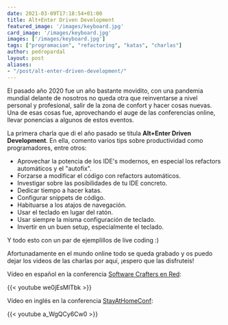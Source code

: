 ```yaml
---
date: 2021-03-09T17:18:54+01:00
title: Alt+Enter Driven Development
featured_image: '/images/keyboard.jpg'
card_image: '/images/keyboard.jpg'
images: ['/images/keyboard.jpg']
tags: ["programacion", "refactoring", "katas", "charlas"]
author: pedropardal
layout: post
aliases:
- "/post/alt-enter-driven-development/"
---
```


El pasado año 2020 fue un año bastante movidito, con una pandemia mundial delante de nosotros no queda otra que reinventarse a nivel personal y profesional, salir de la zona de confort y hacer cosas nuevas. Una de esas cosas fue, aprovechando el auge de las conferencias online, llevar ponencias a algunos de estos eventos.

La primera charla que di el año pasado se titula **Alt+Enter Driven Development**. En ella, comento varios tips sobre productividad como programadores, entre otros:

- Aprovechar la potencia de los IDE's modernos, en especial los refactors automáticos y el "autofix".
- Forzarse a modificar el código con refactors automáticos.
- Investigar sobre las posibilidades de tu IDE concreto.
- Dedicar tiempo a hacer katas.
- Configurar snippets de código.
- Habituarse a los atajos de navegación.
- Usar el teclado en lugar del ratón.
- Usar siempre la misma configuración de teclado.
- Invertir en un buen setup, especialmente el teclado.

Y todo esto con un par de ejemplillos de live coding :)

Afortunadamente en el mundo online todo se queda grabado y os puedo dejar los videos de las charlas por aquí, ¡espero que las disfruteis!

Vídeo en español en la conferencia [Software Crafters en Red](https://sites.google.com/view/softwarecraftersenred):

{{< youtube we0jEsMITbk >}}

Vídeo en inglés en la conferencia [StayAtHomeConf](https://www.stayathomeconf.com/):

{{< youtube a_WgQCy6Cw0 >}}

